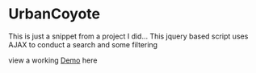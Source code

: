 # UrbanCoyote


This is just a snippet from a project I did... This jquery based script uses AJAX to conduct a search and some filtering 


view a working [Demo](http://www.alpinela.com/products.php) here


